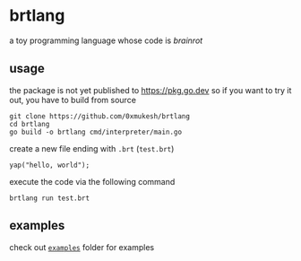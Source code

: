 # brtlang

a toy programming language whose code is _brainrot_

## usage

the package is not yet published to https://pkg.go.dev so if you want to try it out, you have to build from source

```
git clone https://github.com/0xmukesh/brtlang
cd brtlang
go build -o brtlang cmd/interpreter/main.go
```

create a new file ending with `.brt` (`test.brt`)

```
yap("hello, world");
```

execute the code via the following command

```
brtlang run test.brt
```

## examples

check out [`examples`](./examples/) folder for examples

